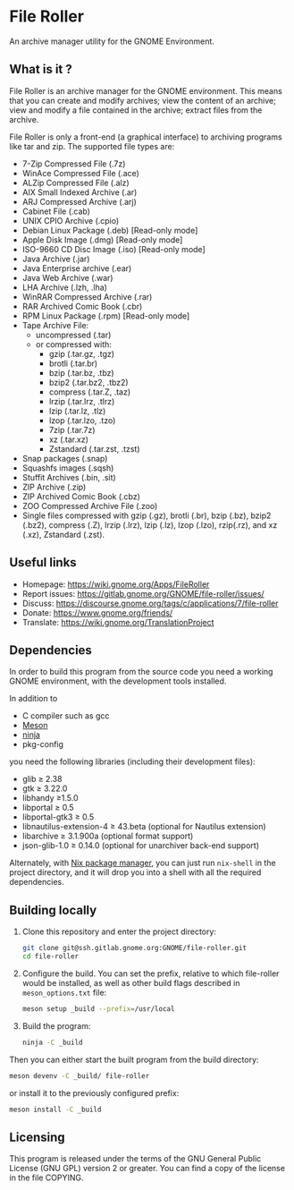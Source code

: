 # File Roller

An archive manager utility for the GNOME Environment.

## What is it ?

File Roller is an archive manager for the GNOME environment.  This means
that you can create and modify archives; view the content of an archive;
view and modify a file contained in the archive; extract files from the
archive.

File Roller is only a front-end (a graphical interface) to archiving programs
like tar and zip. The supported file types are:

* 7-Zip Compressed File (.7z)
* WinAce Compressed File (.ace)
* ALZip Compressed File (.alz)
* AIX Small Indexed Archive  (.ar)
* ARJ Compressed Archive (.arj)
* Cabinet File (.cab)
* UNIX CPIO Archive (.cpio)
* Debian Linux Package (.deb) [Read-only mode]
* Apple Disk Image (.dmg) [Read-only mode]
* ISO-9660 CD Disc Image (.iso) [Read-only mode]
* Java Archive (.jar)
* Java Enterprise archive (.ear)
* Java Web Archive (.war)
* LHA Archive (.lzh, .lha)
* WinRAR Compressed Archive (.rar)
* RAR Archived Comic Book (.cbr)
* RPM Linux Package (.rpm) [Read-only mode]
* Tape Archive File:
  * uncompressed (.tar)
  * or compressed with:
    * gzip (.tar.gz, .tgz)
    * brotli (.tar.br)
    * bzip (.tar.bz, .tbz)
    * bzip2 (.tar.bz2, .tbz2)
    * compress (.tar.Z, .taz)
    * lrzip (.tar.lrz, .tlrz)
    * lzip (.tar.lz, .tlz)
    * lzop (.tar.lzo, .tzo)
    * 7zip (.tar.7z)
    * xz (.tar.xz)
    * Zstandard (.tar.zst, .tzst)
* Snap packages (.snap)
* Squashfs images (.sqsh)
* Stuffit Archives (.bin, .sit)
* ZIP Archive (.zip)
* ZIP Archived Comic Book (.cbz)
* ZOO Compressed Archive File (.zoo)
* Single files compressed with gzip (.gz), brotli (.br), bzip (.bz),
  bzip2 (.bz2), compress (.Z), lrzip (.lrz), lzip (.lz), lzop (.lzo),
  rzip(.rz), and xz (.xz), Zstandard (.zst).

## Useful links

* Homepage: https://wiki.gnome.org/Apps/FileRoller
* Report issues: https://gitlab.gnome.org/GNOME/file-roller/issues/
* Discuss: https://discourse.gnome.org/tags/c/applications/7/file-roller
* Donate: https://www.gnome.org/friends/
* Translate: https://wiki.gnome.org/TranslationProject

## Dependencies

In order to build this program from the source code you need a working
GNOME environment, with the development tools installed.

In addition to

* C compiler such as gcc
* [Meson](https://mesonbuild.com/)
* [ninja](https://ninja-build.org/)
* pkg-config

you need the following libraries (including their development files):

* glib ≥ 2.38
* gtk ≥ 3.22.0
* libhandy ≥1.5.0
* libportal ≥ 0.5
* libportal-gtk3 ≥ 0.5
* libnautilus-extension-4 ≥ 43.beta (optional for Nautilus extension)
* libarchive ≥ 3.1.900a (optional format support)
* json-glib-1.0 ≥ 0.14.0 (optional for unarchiver back-end support)

Alternately, with [Nix package manager](https://nixos.org/nix/), you can just run `nix-shell` in the project directory, and it will drop you into a shell with all the required dependencies.

## Building locally

1. Clone this repository and enter the project directory:

    ```bash
    git clone git@ssh.gitlab.gnome.org:GNOME/file-roller.git
    cd file-roller
    ```

2. Configure the build. You can set the prefix, relative to which file-roller would be installed, as well as other build flags described in `meson_options.txt` file:

    ```bash
    meson setup _build --prefix=/usr/local
    ```

3. Build the program:

    ```bash
    ninja -C _build
    ```

Then you can either start the built program from the build directory:

```bash
meson devenv -C _build/ file-roller
```

or install it to the previously configured prefix:

```bash
meson install -C _build
```

## Licensing

This program is released under the terms of the GNU General Public
License (GNU GPL) version 2 or greater.
You can find a copy of the license in the file COPYING.

